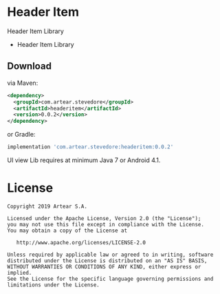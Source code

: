 # Header Item
Header Item Library

- Header Item Library


Download
--------
via Maven:
```xml
<dependency>
  <groupId>com.artear.stevedore</groupId>
  <artifactId>headeritem</artifactId>
  <version>0.0.2</version>
</dependency>
```
or Gradle:
```groovy
implementation 'com.artear.stevedore:headeritem:0.0.2'
```
UI view Lib requires at minimum Java 7 or Android 4.1.

License
=======

    Copyright 2019 Artear S.A.

    Licensed under the Apache License, Version 2.0 (the "License");
    you may not use this file except in compliance with the License.
    You may obtain a copy of the License at

       http://www.apache.org/licenses/LICENSE-2.0

    Unless required by applicable law or agreed to in writing, software
    distributed under the License is distributed on an "AS IS" BASIS,
    WITHOUT WARRANTIES OR CONDITIONS OF ANY KIND, either express or implied.
    See the License for the specific language governing permissions and
    limitations under the License.
